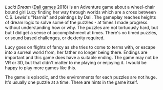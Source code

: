 *Lucid Dream* ([Dali games](http://dali.games/)
2018) is an Adventure game about a wheel-chair bound girl Lucy finding her
way through worlds which are a cross between C.S. Lewis's "Narnia" and
paintings by Dali. The gameplay reaches heights of dream logic to solve
some of the puzzles - at times I made progress without understanding how or why.
The puzzles are not tortuously hard, but but I did get a sense of
accomplishment at times. There's no timed puzzles, or sound based
challenges, or dexterity required.

Lucy goes on flights of fancy as she tries to come to terms with, or
escape into a surreal world from, her father no longer being there.
Endings are important and this game does have a suitable ending.
The game may not be VR or 3D, but that didn't matter to me playing or
enjoying it. I would be happy to play more games like this.

The game is episodic, and the environments for each puzzles are not huge.
It's usually one puzzle at a time. There are hints in the game itself.
